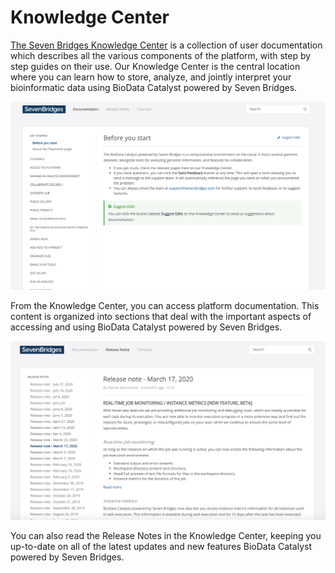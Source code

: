 # Knowledge Center

[The Seven Bridges Knowledge Center](https://sb-biodatacatalyst.readme.io/docs/projects-on-the-platform) is a collection of user documentation which describes all the various components of the platform, with step by step guides on their use. Our Knowledge Center is the central location where you can learn how to store, analyze, and jointly interpret your bioinformatic data using BioData Catalyst powered by Seven Bridges.

![](../../.gitbook/assets/screen-shot-2020-07-27-at-9.23.55-am%20%281%29.png)

From the Knowledge Center, you can access platform documentation. This content is organized into sections that deal with the important aspects of accessing and using BioData Catalyst powered by Seven Bridges. 

![](../../.gitbook/assets/bdc-release-notes-ss.png)

You can also read the Release Notes in the Knowledge Center, keeping you up-to-date on all of the latest updates and new features BioData Catalyst powered by Seven Bridges. 





